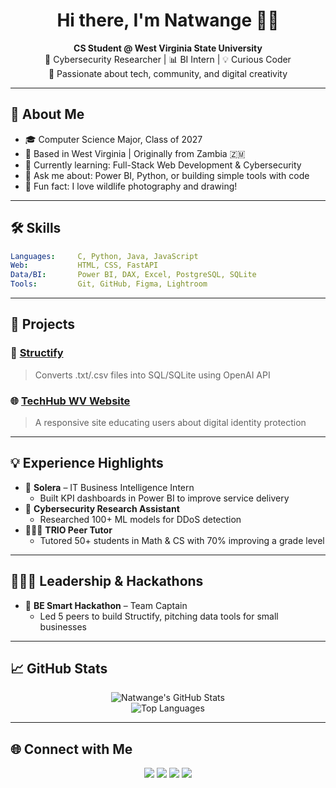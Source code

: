 <h1 align="center">Hi there, I'm Natwange 👋🏾</h1>

<p align="center">
  <b>CS Student @ West Virginia State University</b><br>
  🔐 Cybersecurity Researcher | 📊 BI Intern | 💡 Curious Coder<br>
  📸 Passionate about tech, community, and digital creativity
</p>

---

## 💼 About Me
- 🎓 Computer Science Major, Class of 2027
- 📍 Based in West Virginia | Originally from Zambia 🇿🇲
- 🌱 Currently learning: Full-Stack Web Development & Cybersecurity
- 💬 Ask me about: Power BI, Python, or building simple tools with code
- 🧠 Fun fact: I love wildlife photography and drawing!

---

## 🛠️ Skills
```yaml
Languages:     C, Python, Java, JavaScript
Web:           HTML, CSS, FastAPI
Data/BI:       Power BI, DAX, Excel, PostgreSQL, SQLite
Tools:         Git, GitHub, Figma, Lightroom
```

---

## 🚀 Projects

### 🔧 [Structify](https://github.com/Natwange/Structify)
> Converts .txt/.csv files into SQL/SQLite using OpenAI API

### 🌐 [TechHub WV Website](https://natwange.github.io/WDITH-website/index.html)
> A responsive site educating users about digital identity protection

---

## 💡 Experience Highlights

- 🏢 **Solera** – IT Business Intelligence Intern
  - Built KPI dashboards in Power BI to improve service delivery
- 🧪 **Cybersecurity Research Assistant**
  - Researched 100+ ML models for DDoS detection
- 🧑🏾‍🏫 **TRIO Peer Tutor**
  - Tutored 50+ students in Math & CS with 70% improving a grade level

---

## 👩🏾‍💻 Leadership & Hackathons
- 🎯 **BE Smart Hackathon** – Team Captain
  - Led 5 peers to build Structify, pitching data tools for small businesses

---

## 📈 GitHub Stats

<p align="center">
  <img src="https://github-readme-stats.vercel.app/api?username=Natwange&show_icons=true&theme=tokyonight" alt="Natwange's GitHub Stats"/>
  <br/>
  <img src="https://github-readme-stats.vercel.app/api/top-langs/?username=Natwange&layout=compact&theme=tokyonight" alt="Top Languages"/>
</p>

---

## 🌐 Connect with Me

<p align="center">
  <a href="https://www.linkedin.com/in/natwange-chiwele"><img src="https://img.shields.io/badge/LinkedIn-Natwange-blue?logo=linkedin"></a>
  <a href="mailto:chiwalenatwange@gmail.com"><img src="https://img.shields.io/badge/Email-chiwalenatwange@gmail.com-red?logo=gmail"></a>
  <a href="https://github.com/Natwange"><img src="https://img.shields.io/badge/GitHub-Natwange-black?logo=github"></a>
  <a href="https://natwange.github.io/WDITH-website/index.html"><img src="https://img.shields.io/badge/Portfolio-natwange.github.io-ff69b4?logo=githubpages"></a>
</p>
